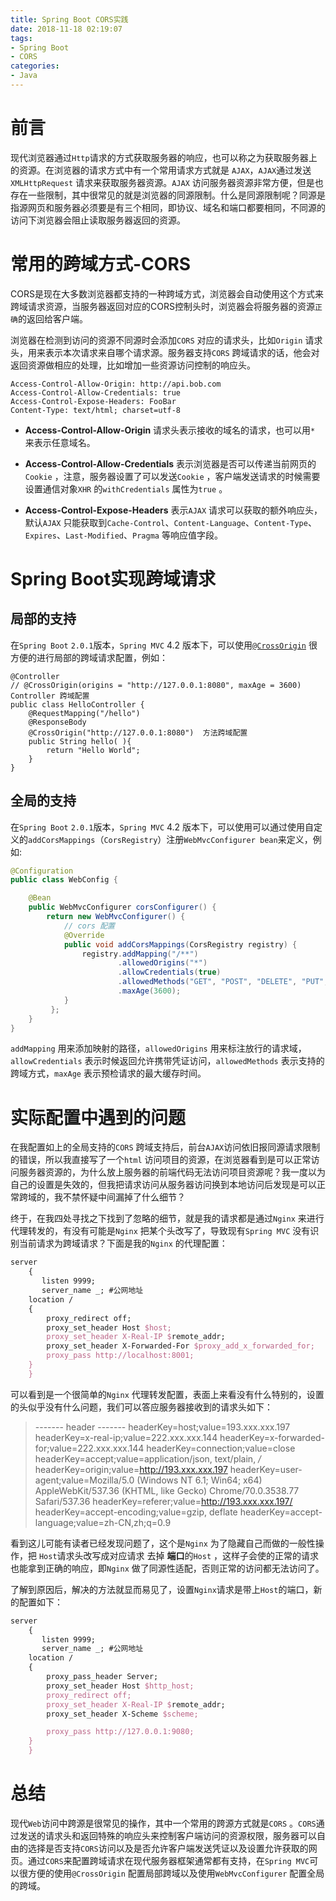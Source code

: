 ```yaml
---
title: Spring Boot CORS实践
date: 2018-11-18 02:19:07
tags:
- Spring Boot
- CORS
categories:
- Java
---
```


# 前言

现代浏览器通过`Http`请求的方式获取服务器的响应，也可以称之为获取服务器上的资源。在浏览器的请求方式中有一个常用请求方式就是 `AJAX`，`AJAX`通过发送`XMLHttpRequest` 请求来获取服务器资源。`AJAX` 访问服务器资源非常方便，但是也存在一些限制，其中很常见的就是浏览器的同源限制。什么是同源限制呢？同源是指源网页和服务器必须要是有三个相同，即协议、域名和端口都要相同，不同源的访问下浏览器会阻止读取服务器返回的资源。



# 常用的跨域方式-CORS

CORS是现在大多数浏览器都支持的一种跨域方式，浏览器会自动使用这个方式来跨域请求资源，当服务器返回对应的CORS控制头时，浏览器会将服务器的资源`正确`的返回给客户端。

浏览器在检测到访问的资源不同源时会添加`CORS` 对应的请求头，比如`Origin` 请求头，用来表示本次请求来自哪个请求源。服务器支持`CORS` 跨域请求的话，他会对返回资源做相应的处理，比如增加一些资源访问控制的响应头。

```http
Access-Control-Allow-Origin: http://api.bob.com
Access-Control-Allow-Credentials: true
Access-Control-Expose-Headers: FooBar
Content-Type: text/html; charset=utf-8
```



* **Access-Control-Allow-Origin**  请求头表示接收的域名的请求，也可以用`*` 来表示任意域名。

* **Access-Control-Allow-Credentials** 表示浏览器是否可以传递当前网页的`Cookie` ，注意，服务器设置了可以发送`Cookie` ，客户端发送请求的时候需要设置通信对象`XHR` 的`withCredentials`  属性为`true` 。

* **Access-Control-Expose-Headers** 表示`AJAX` 请求可以获取的额外响应头，默认`AJAX` 只能获取到`Cache-Control`、`Content-Language`、`Content-Type`、`Expires`、`Last-Modified`、`Pragma` 等响应值字段。

# Spring Boot实现跨域请求

##	局部的支持

在`Spring Boot` `2.0.1`版本，`Spring MVC` 4.2 版本下，可以使用[`@CrossOrigin`](https://docs.spring.io/spring/docs/5.1.2.RELEASE/javadoc-api/org/springframework/web/bind/annotation/CrossOrigin.html) 很方便的进行局部的跨域请求配置，例如：

    @Controller
    // @CrossOrigin(origins = "http://127.0.0.1:8080", maxAge = 3600) Controller 跨域配置
    public class HelloController {
        @RequestMapping("/hello")
        @ResponseBody
        @CrossOrigin("http://127.0.0.1:8080")  方法跨域配置
        public String hello( ){
            return "Hello World";
        }
    }
## 全局的支持

在`Spring Boot` `2.0.1`版本，`Spring MVC` 4.2 版本下，可以使用可以通过使用自定义的`addCorsMappings`（`CorsRegistry`）注册`WebMvcConfigurer bean`来定义，例如:

```java
@Configuration
public class WebConfig {

    @Bean
    public WebMvcConfigurer corsConfigurer() {
        return new WebMvcConfigurer() {
            // cors 配置
            @Override
            public void addCorsMappings(CorsRegistry registry) {
                registry.addMapping("/**")
                        .allowedOrigins("*")
                        .allowCredentials(true)
                        .allowedMethods("GET", "POST", "DELETE", "PUT", "OPTIONS")
                        .maxAge(3600);
            }
         };
    }
}

```

`addMapping` 用来添加映射的路径，`allowedOrigins` 用来标注放行的请求域，`allowCredentials` 表示时候返回允许携带凭证访问，`allowedMethods` 表示支持的跨域方式，`maxAge` 表示预检请求的最大缓存时间。

# 实际配置中遇到的问题

在我配置如上的全局支持的`CORS` 跨域支持后，前台`AJAX`访问依旧报同源请求限制的错误，所以我直接写了一个`html` 访问项目的资源，在浏览器看到是可以正常访问服务器资源的，为什么放上服务器的前端代码无法访问项目资源呢？我一度以为自己的设置是失效的，但我把请求访问从服务器访问换到本地访问后发现是可以正常跨域的，我不禁怀疑中间漏掉了什么细节？



终于，在我四处寻找之下找到了忽略的细节，就是我的请求都是通过`Nginx` 来进行代理转发的，有没有可能是`Nginx` 把某个头改写了，导致现有`Spring MVC` 没有识别当前请求为跨域请求？下面是我的`Nginx` 的代理配置：

```latex
server
    {
       listen 9999;
       server_name _; #公网地址
    location /
    {
        proxy_redirect off;
        proxy_set_header Host $host;
        proxy_set_header X-Real-IP $remote_addr;
        proxy_set_header X-Forwarded-For $proxy_add_x_forwarded_for;
        proxy_pass http://localhost:8001;
    }
    }
```

可以看到是一个很简单的`Nginx` 代理转发配置，表面上来看没有什么特别的，设置的头似乎没有什么问题，我们可以答应服务器接收到的请求头如下：

> ------- header -------
> headerKey=host;value=193.xxx.xxx.197
> headerKey=x-real-ip;value=222.xxx.xxx.144
> headerKey=x-forwarded-for;value=222.xxx.xxx.144
> headerKey=connection;value=close
> headerKey=accept;value=application/json, text/plain, */*
> headerKey=origin;value=http://193.xxx.xxx.197
> headerKey=user-agent;value=Mozilla/5.0 (Windows NT 6.1; Win64; x64) AppleWebKit/537.36 (KHTML, like Gecko) Chrome/70.0.3538.77 Safari/537.36
> headerKey=referer;value=http://193.xxx.xxx.197/
> headerKey=accept-encoding;value=gzip, deflate
> headerKey=accept-language;value=zh-CN,zh;q=0.9

看到这儿可能有读者已经发现问题了，这个是`Nginx` 为了隐藏自己而做的一般性操作，把 `Host`请求头改写成对应请求 去掉 **端口**的`Host` ，这样子会使的正常的请求也能拿到正确的响应，即`Nginx` 做了同源性适配，否则正常的访问都无法访问了。

了解到原因后，解决的方法就显而易见了，设置`Nginx`请求是带上`Host`的端口，新的配置如下：

```latex
server
    {
       listen 9999;
       server_name _; #公网地址
    location /
    {
        proxy_pass_header Server;
        proxy_set_header Host $http_host;
        proxy_redirect off;
        proxy_set_header X-Real-IP $remote_addr;
        proxy_set_header X-Scheme $scheme;

        proxy_pass http://127.0.0.1:9080;
    }
    }
```

# 总结

现代`Web`访问中跨源是很常见的操作，其中一个常用的跨源方式就是`CORS` 。`CORS`通过发送的请求头和返回特殊的响应头来控制客户端访问的资源权限，服务器可以自由的选择是否支持`CORS`访问以及是否允许客户端发送凭证以及设置允许获取的网页。通过`CORS`来配置跨域请求在现代服务器框架通常都有支持，在`Spring MVC`可以很方便的使用`@CrossOrigin` 配置局部跨域以及使用`WebMvcConfigurer` 配置全局的跨域。